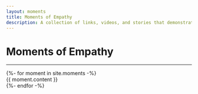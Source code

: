 ```yaml
---
layout: moments
title: Moments of Empathy
description: A collection of links, videos, and stories that demonstrate the profound impact of empathy. 
---
```


<h1>Moments of Empathy</h1>
<hr />
<div>
    {%- for moment in site.moments -%} 
    <div class="moment item">{{ moment.content }} </div>
    {%- endfor -%}
</div>
